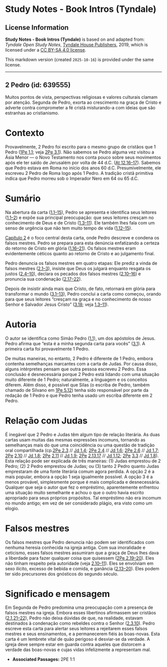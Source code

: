 # Study Notes - Book Intros (Tyndale)

## License Information

**Study Notes - Book Intros (Tyndale)** is based on and adapted from: _Tyndale Open Study Notes_, [Tyndale House Publishers](https://tyndaleopenresources.com/), 2019, which is licensed under a [CC BY-SA 4.0 license](https://creativecommons.org/licenses/by-sa/4.0/legalcode.en).

This markdown version (created `2025-10-16`) is provided under the same license.



--------------------------------

## 2 Pedro (id: 639555)

Muitos pontos de vista, perspectivas religiosas e valores culturais clamam por atenção. Segunda de Pedro, exorta ao crescimento na graça de Cristo e adverte contra comprometer a fé cristã misturando\-a com ideias que são estranhas ao cristianismo.

Contexto
========

Provavelmente, 2 Pedro foi escrito para o mesmo grupo de cristãos que 1 Pedro ([1Pe 1\.1](https://ref.ly/1Pet1:1); veja [2Pe 3\.1](https://ref.ly/2Pet3:1)). Não sabemos se Pedro alguma vez visitou a Ásia Menor — o Novo Testamento nos conta pouco sobre seus movimentos após ele ter saído de Jerusalém por volta de 44 d.C. ([At 12\.16–17](https://ref.ly/Acts12:16-Acts12:17)). Sabemos que Pedro estava em Roma no início dos anos 60 d.C. Presumivelmente, ele escreveu 2 Pedro de Roma logo após 1 Pedro. A tradição cristã primitiva indica que Pedro morreu sob o Imperador Nero em 64 ou 65 d.C.

Sumário
=======

Na abertura da carta ([1\.1–15](https://ref.ly/2Pet1:1-2Pet1:15)), Pedro se apresenta e identifica seus leitores ([1\.1–2](https://ref.ly/2Pet1:1-2Pet1:2)) e expõe sua principal preocupação: que seus leitores cresçam no conhecimento de Deus e de Cristo ([1\.3–11](https://ref.ly/2Pet1:3-2Pet1:11)). Ele também lhes fala com um senso de urgência que não tem muito tempo de vida ([1\.12–15](https://ref.ly/2Pet1:12-2Pet1:15)).

[Capítulo 2](https://ref.ly/2Pet2:1-2Pet2:22) é o foco central desta carta, onde Pedro descreve e condena os falsos mestres. Pedro se prepara para esta denúncia enfatizando a certeza do retorno de Cristo em glória ([1\.16–21](https://ref.ly/2Pet1:16-2Pet1:21)). Os falsos mestres eram evidentemente céticos quanto ao retorno de Cristo e ao julgamento final.

Pedro denuncia os falsos mestres em quatro etapas: Ele prediz a vinda de falsos mestres ([2\.1–3](https://ref.ly/2Pet2:1-2Pet2:3)), insiste que Deus os julgará enquanto resgata os justos ([2\.4–10](https://ref.ly/2Pet2:4-2Pet2:10)), declara os pecados dos falsos mestres ([2\.10–16](https://ref.ly/2Pet2:10-2Pet2:16)) e pronuncia sua condenação ([2\.17–22](https://ref.ly/2Pet2:17-2Pet2:22)).

Depois de insistir ainda mais que Cristo, de fato, retornará em glória para transformar o mundo ([3\.1–13](https://ref.ly/2Pet3:1-2Pet3:13)), Pedro conclui a carta como começou, orando para que seus leitores “cresçam na graça e no conhecimento de nosso Senhor e Salvador Jesus Cristo” ([3\.18](https://ref.ly/2Pet3:18); veja [1\.3–11](https://ref.ly/2Pet1:3-2Pet1:11)).

Autoria
=======

O autor se identifica como Simão Pedro ([1\.1](https://ref.ly/2Pet1:1)), um dos apóstolos de Jesus. Pedro afirma que “esta é a minha segunda carta para vocês” ([3\.1](https://ref.ly/2Pet3:1)). A primeira carta foi provavelmente 1 Pedro.

De muitas maneiras, no entanto, 2 Pedro é diferente de 1 Pedro, embora contenha semelhanças marcantes com a carta de Judas. Por causa disso, alguns intérpretes pensam que outra pessoa escreveu 2 Pedro. Essa conclusão é desnecessária porque 2 Pedro está lidando com uma situação muito diferente de 1 Pedro; naturalmente, a linguagem e os conceitos diferem. Além disso, é possível que Silas (o escriba de Pedro, também chamado de Silvano em [1Pe 5\.12](https://ref.ly/1Pet5:12)) tenha sido responsável por parte da redação de 1 Pedro e que Pedro tenha usado um escriba diferente em 2 Pedro.

Relação com Judas
=================

É inegável que 2 Pedro e Judas têm algum tipo de relação literária. As duas cartas usam muitas das mesmas expressões incomuns, tornando as semelhanças mais do que uma coincidência ou uma questão de tradição oral compartilhada (cp.[2Pe 2\.3](https://ref.ly/2Pet2:3) // [Jd 1\.4](https://ref.ly/Jude1:4); [2Pe 2\.4](https://ref.ly/2Pet2:4) // [Jd 1\.6](https://ref.ly/Jude1:6); [2Pe 2\.6](https://ref.ly/2Pet2:6) // [Jd 1\.7](https://ref.ly/Jude1:7); [2Pe](https://ref.ly/2Pet2:6) [2\.10](https://ref.ly/2Pet2:10) // [Jd 1\.8](https://ref.ly/Jude1:8); [2Pe](https://ref.ly/2Pet2:6) [2\.11](https://ref.ly/2Pet2:11) // [Jd 1\.9](https://ref.ly/Jude1:9); [2Pe](https://ref.ly/2Pet2:6) [2\.13](https://ref.ly/2Pet2:13),[17](https://ref.ly/2Pet2:17) // [Jd 1\.12](https://ref.ly/Jude1:12); [2Pe](https://ref.ly/2Pet2:6) [3\.3](https://ref.ly/2Pet3:3) // [Jd 1\.8](https://ref.ly/Jude1:8)). Esta relação pode ser explicada de três maneiras: (1\) Judas emprestou de 2 Pedro; (2\) 2 Pedro emprestou de Judas; ou (3\) tanto 2 Pedro quanto Judas emprestaram de uma fonte literária comum agora perdida. A opção 2 é a mais popular, embora a opção 1 seja igualmente possível. A opção 3 é a menos provável, simplesmente porque é mais complicada e desnecessária. Qualquer que seja o autor que fez o empréstimo, aparentemente enfrentou uma situação muito semelhante e achou o que o outro havia escrito apropriado para seus próprios propósitos. Tal empréstimo não era incomum no mundo antigo; em vez de ser considerado plágio, era visto como um elogio.

Falsos mestres
==============

Os falsos mestres que Pedro denuncia não podem ser identificados com nenhuma heresia conhecida na igreja antiga. Com sua imoralidade e ceticismo, esses falsos mestres assumiram que a graça de Deus lhes dava a liberdade para fazer qualquer coisa que quisessem ([2Pe 2\.19–20](https://ref.ly/2Pet2:19-2Pet2:20)). Eles não tinham respeito pela autoridade (veja [2\.10–11](https://ref.ly/2Pet2:10-2Pet2:11)). Eles se envolviam em sexo ilícito, excesso de bebida e comida, e ganância ([2\.13–20](https://ref.ly/2Pet2:13-2Pet2:20)). Eles podem ter sido precursores dos gnósticos do segundo século.

Significado e mensagem
======================

Em Segunda de Pedro predomina uma preocupação com a presença de falsos mestres na igreja. Embora esses libertinos afirmassem ser cristãos ([2\.1](https://ref.ly/2Pet2:1),[21–22](https://ref.ly/2Pet2:21-2Pet2:22)), Pedro não deixa dúvidas de que, na realidade, estavam destinados à condenação como rebeldes contra o Senhor ([2\.3](https://ref.ly/2Pet2:3),[10](https://ref.ly/2Pet2:10)). Pedro escreve esta carta para alertar seus leitores a rejeitarem esses falsos mestres e seus ensinamentos, e a permanecerem fiéis às boas\-novas. Esta carta é um lembrete vital de quão perigoso é desviar\-se da verdade. A igreja deve sempre estar em guarda contra aqueles que distorcem a verdade das boas\-novas e cujas vidas infelizmente a representam mal.

* **Associated Passages:** 2PE 1:1

